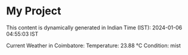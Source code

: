 # My Project

This content is dynamically generated in Indian Time (IST): 2024-01-06 04:55:03 IST


Current Weather in Coimbatore:
Temperature: 23.88 °C
Condition: mist
